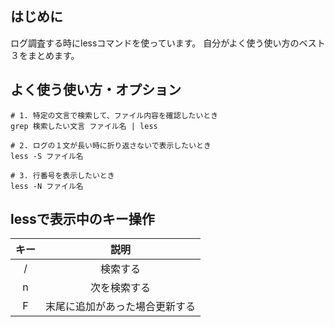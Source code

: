 ## はじめに
ログ調査する時にlessコマンドを使っています。
自分がよく使う使い方のベスト３をまとめます。


## よく使う使い方・オプション
```shell
# 1. 特定の文言で検索して、ファイル内容を確認したいとき
grep 検索したい文言 ファイル名 | less

# 2. ログの１文が長い時に折り返さないで表示したいとき
less -S ファイル名

# 3. 行番号を表示したいとき
less -N ファイル名
```

## lessで表示中のキー操作
| キー |説明 |
|:--:|:--:|
| / | 検索する |
| n | 次を検索する |
| F | 末尾に追加があった場合更新する |
